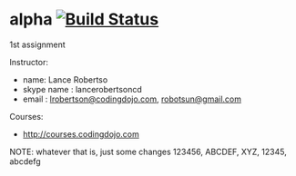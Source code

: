 # alpha [![Build Status](https://travis-ci.org/timoweave/alpha.svg?branch=master)](https://travis-ci.org/timoweave/alpha)

1st assignment

Instructor:
- name: Lance Robertso
- skype name : lancerobertsoncd
- email : lrobertson@codingdojo.com, robotsun@gmail.com

Courses:
- http://courses.codingdojo.com

NOTE: whatever that is, just some changes 123456, ABCDEF, XYZ, 12345, abcdefg

